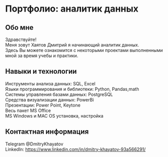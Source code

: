 # Портфолио: аналитик данных
## Обо мне
Здравствуйте!  
Меня зовут Хаятов Дмитрий я начинающий аналитик данных.  
Здесь Вы можете ознакомится с некоторыми проектами выполненными мной за время учебы и практики.  

## Навыки и технологии
Инструменты анализа данных: SQL, Excel  
Языки программирования и библиотеки: Python, Pandas,math  
Системы управления базами данных: PostgreSQL  
Средства визуализации данных: PowerBi  
Презентации: Power Point, Keytone  
Весь пакет MS Office  
MS Windows и MAC OS установка, настройка  
## Контактная информация
Telegram @DmitryKhayatov  
LinkedIn: https://www.linkedin.com/in/dmitry-khayatov-93a566291/
